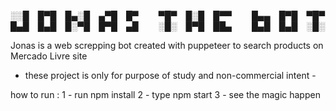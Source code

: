 
░░█ █▀█ █▄░█ ▄▀█ █▀   ▀█▀ █░█ █▀▀   █▄▄ █▀█ ▀█▀
█▄█ █▄█ █░▀█ █▀█ ▄█   ░█░ █▀█ ██▄   █▄█ █▄█ ░█░

Jonas is a web screpping bot created with puppeteer to search products on Mercado Livre site
- these project is only for purpose of study and non-commercial intent -
  
how to run :
1 - run npm install
2 - type npm start
3 - see the magic happen

